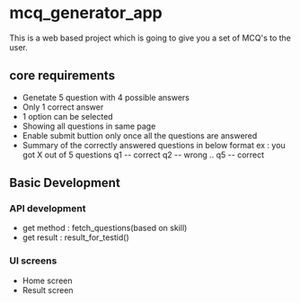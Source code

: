 # mcq_generator_app
This is a web based project which is going to give you a set of MCQ's to the user. 

## core requirements 
- Genetate 5 question with 4 possible answers
- Only 1 correct answer
- 1 option can be selected
- Showing all questions in same page
- Enable submit buttion only once all the questions are answered
- Summary of the correctly answered questions in below format
  ex : you got X out of 5 questions
       q1 -- correct 
       q2 -- wrong ..
       q5 -- correct

## Basic Development 
### API development 
- get method : fetch_questions(based on skill)
- get result : result_for_testid()

### UI screens 
- Home screen
- Result screen

